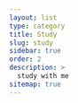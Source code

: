 ```yaml
---
layout: list
type: category
title: Study
slug: study
sidebar: true
order: 2
description: >
  study with me
sitemap: true
---
```

